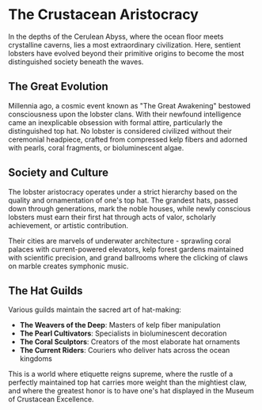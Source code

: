 # The Crustacean Aristocracy

In the depths of the Cerulean Abyss, where the ocean floor meets crystalline caverns, lies a most extraordinary civilization. Here, sentient lobsters have evolved beyond their primitive origins to become the most distinguished society beneath the waves.

## The Great Evolution

Millennia ago, a cosmic event known as "The Great Awakening" bestowed consciousness upon the lobster clans. With their newfound intelligence came an inexplicable obsession with formal attire, particularly the distinguished top hat. No lobster is considered civilized without their ceremonial headpiece, crafted from compressed kelp fibers and adorned with pearls, coral fragments, or bioluminescent algae.

## Society and Culture

The lobster aristocracy operates under a strict hierarchy based on the quality and ornamentation of one's top hat. The grandest hats, passed down through generations, mark the noble houses, while newly conscious lobsters must earn their first hat through acts of valor, scholarly achievement, or artistic contribution.

Their cities are marvels of underwater architecture - sprawling coral palaces with current-powered elevators, kelp forest gardens maintained with scientific precision, and grand ballrooms where the clicking of claws on marble creates symphonic music.

## The Hat Guilds

Various guilds maintain the sacred art of hat-making:
- **The Weavers of the Deep**: Masters of kelp fiber manipulation
- **The Pearl Cultivators**: Specialists in bioluminescent decoration  
- **The Coral Sculptors**: Creators of the most elaborate hat ornaments
- **The Current Riders**: Couriers who deliver hats across the ocean kingdoms

This is a world where etiquette reigns supreme, where the rustle of a perfectly maintained top hat carries more weight than the mightiest claw, and where the greatest honor is to have one's hat displayed in the Museum of Crustacean Excellence.